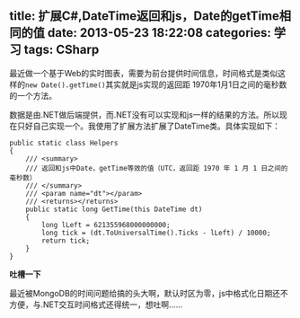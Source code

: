 title: 扩展C#,DateTime返回和js，Date的getTime相同的值
date: 2013-05-23 18:22:08
categories: 学习
tags: CSharp
---

最近做一个基于Web的实时图表，需要为前台提供时间信息，时间格式是类似这样的`new Date().getTime()`其实就是js实现的返回距 1970年1月1日之间的毫秒数的一个方法。

数据是由.NET做后端提供，而.NET没有可以实现和js一样的结果的方法。所以现在只好自己实现一个。我使用了扩展方法扩展了DateTime类。具体实现如下：

<!--more-->

```
public static class Helpers
{
    /// <summary>
    /// 返回和js中Date，getTime等效的值（UTC，返回距 1970 年 1 月 1 日之间的毫秒数）
    /// </summary>
    /// <param name="dt"></param>
    /// <returns></returns>
    public static long GetTime(this DateTime dt)
    {
        long lLeft = 621355968000000000;
        long tick = (dt.ToUniversalTime().Ticks - lLeft) / 10000;
        return tick;
    }
}
```

**吐槽一下**

最近被MongoDB的时间问题给搞的头大啊，默认时区为零，js中格式化日期还不方便，与.NET交互时间格式还得统一，想吐啊……